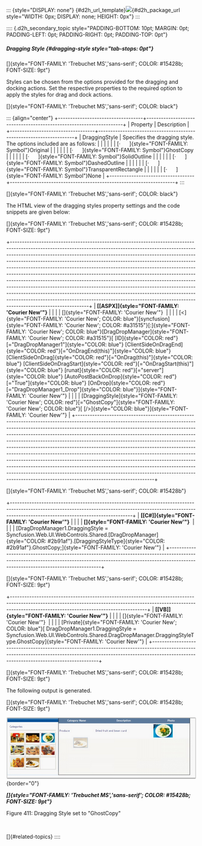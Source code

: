 ::: {style="DISPLAY: none"}
[](ms-xhelp:///?Id=d2h_url_template){#d2h_url_template}![](!package_url!){#d2h_package_url style="WIDTH: 0px; DISPLAY: none; HEIGHT: 0px"}
:::

:::: {.d2h_secondary_topic style="PADDING-BOTTOM: 10pt; MARGIN: 0pt; PADDING-LEFT: 0pt; PADDING-RIGHT: 0pt; PADDING-TOP: 0pt"}
##### Dragging Style {#dragging-style style="tab-stops: 0pt"}

[]{style="FONT-FAMILY: 'Trebuchet MS','sans-serif'; COLOR: #15428b; FONT-SIZE: 9pt"} 

Styles can be chosen from the options provided for the dragging and docking actions. Set the respective properties to the required option to apply the styles for drag and dock actions.

[]{style="FONT-FAMILY: 'Trebuchet MS','sans-serif'; COLOR: black"} 

::: {align="center"}
+-----------------------------------+--------------------------------------------------------------------+
| Property                          | Description                                                        |
+-----------------------------------+--------------------------------------------------------------------+
| DraggingStyle                     | Specifies the dragging style. The options included are as follows: |
|                                   |                                                                    |
|                                   | [·      ]{style="FONT-FAMILY: Symbol"}Original                     |
|                                   |                                                                    |
|                                   | [·      ]{style="FONT-FAMILY: Symbol"}GhostCopy                    |
|                                   |                                                                    |
|                                   | [·      ]{style="FONT-FAMILY: Symbol"}SolidOutline                 |
|                                   |                                                                    |
|                                   | [·      ]{style="FONT-FAMILY: Symbol"}DashedOutline                |
|                                   |                                                                    |
|                                   | [·      ]{style="FONT-FAMILY: Symbol"}TransparentRectangle         |
|                                   |                                                                    |
|                                   | [·      ]{style="FONT-FAMILY: Symbol"}None                         |
+-----------------------------------+--------------------------------------------------------------------+
:::

[]{style="FONT-FAMILY: 'Trebuchet MS','sans-serif'; COLOR: black"} 

The HTML view of the dragging styles property settings and the code snippets are given below:

[]{style="FONT-FAMILY: 'Trebuchet MS','sans-serif'; COLOR: #15428b; FONT-SIZE: 9pt"} 

+--------------------------------------------------------------------------------------------------------------------------------------------------------------------------------------------------------------------------------------------------------------------------------------------------------------------------------------------------------------------------------------------------------------------------------------------------------------------------------------------------------------------------------------------------------------------------------------------------------------------------------------------------------------------------------------------------------------------------------------------------------------------------------------------------------------------------------------------+
| **[\[ASPX\]]{style="FONT-FAMILY: 'Courier New'"}**                                                                                                                                                                                                                                                                                                                                                                                                                                                                                                                                                                                                                                                                                                                                                                                         |
|                                                                                                                                                                                                                                                                                                                                                                                                                                                                                                                                                                                                                                                                                                                                                                                                                                            |
| []{style="FONT-FAMILY: 'Courier New'"}                                                                                                                                                                                                                                                                                                                                                                                                                                                                                                                                                                                                                                                                                                                                                                                                     |
|                                                                                                                                                                                                                                                                                                                                                                                                                                                                                                                                                                                                                                                                                                                                                                                                                                            |
| [\<]{style="FONT-FAMILY: 'Courier New'; COLOR: blue"}[syncfusion]{style="FONT-FAMILY: 'Courier New'; COLOR: #a31515"}[:]{style="FONT-FAMILY: 'Courier New'; COLOR: blue"}[DragDropManager]{style="FONT-FAMILY: 'Courier New'; COLOR: #a31515"}[ [ID]{style="COLOR: red"}[=\"DragDropManager1\"]{style="COLOR: blue"} [ClientSideOnDragEnd]{style="COLOR: red"}[=\"OnDragEnd(this)\"]{style="COLOR: blue"}[ClientSideOnDrag]{style="COLOR: red"}[=\"OnDrag(this)\"]{style="COLOR: blue"} [ClientSideOnDragStart]{style="COLOR: red"}[=\"OnDragStart(this)\"]{style="COLOR: blue"} [runat]{style="COLOR: red"}[=\"server\"]{style="COLOR: blue"} [AutoPostBackOnDrop]{style="COLOR: red"}[=\"True\"]{style="COLOR: blue"} [OnDrop]{style="COLOR: red"}[=\"DragDropManager1_Drop\"]{style="COLOR: blue"}]{style="FONT-FAMILY: 'Courier New'"} |
|                                                                                                                                                                                                                                                                                                                                                                                                                                                                                                                                                                                                                                                                                                                                                                                                                                            |
| [DraggingStyle]{style="FONT-FAMILY: 'Courier New'; COLOR: red"}[=\"GhostCopy\"]{style="FONT-FAMILY: 'Courier New'; COLOR: blue"}[ [/\>]{style="COLOR: blue"}]{style="FONT-FAMILY: 'Courier New'"}                                                                                                                                                                                                                                                                                                                                                                                                                                                                                                                                                                                                                                          |
+--------------------------------------------------------------------------------------------------------------------------------------------------------------------------------------------------------------------------------------------------------------------------------------------------------------------------------------------------------------------------------------------------------------------------------------------------------------------------------------------------------------------------------------------------------------------------------------------------------------------------------------------------------------------------------------------------------------------------------------------------------------------------------------------------------------------------------------------+

[]{style="FONT-FAMILY: 'Trebuchet MS','sans-serif'; COLOR: #15428b"} 

+--------------------------------------------------------------------------------------------------------------------------------------------------------------------------------------------------------------+
| **[\[C#\]]{style="FONT-FAMILY: 'Courier New'"}**                                                                                                                                                             |
|                                                                                                                                                                                                              |
| **[]{style="FONT-FAMILY: 'Courier New'"}**                                                                                                                                                                   |
|                                                                                                                                                                                                              |
| [DragDropManager1.DraggingStyle = Syncfusion.Web.UI.WebControls.Shared.[DragDropManager]{style="COLOR: #2b91af"}.[DraggingStyleType]{style="COLOR: #2b91af"}.GhostCopy;]{style="FONT-FAMILY: 'Courier New'"} |
+--------------------------------------------------------------------------------------------------------------------------------------------------------------------------------------------------------------+

[]{style="FONT-FAMILY: 'Trebuchet MS','sans-serif'; COLOR: #15428b; FONT-SIZE: 9pt"} 

+--------------------------------------------------------------------------------------------------------------------------------------------------------------------------------------------------------------------+
| **[\[VB\]]{style="FONT-FAMILY: 'Courier New'"}**                                                                                                                                                                   |
|                                                                                                                                                                                                                    |
| []{style="FONT-FAMILY: 'Courier New'"}                                                                                                                                                                             |
|                                                                                                                                                                                                                    |
| [Private]{style="FONT-FAMILY: 'Courier New'; COLOR: blue"}[ DragDropManager1.DraggingStyle = Syncfusion.Web.UI.WebControls.Shared.DragDropManager.DraggingStyleType.GhostCopy]{style="FONT-FAMILY: 'Courier New'"} |
+--------------------------------------------------------------------------------------------------------------------------------------------------------------------------------------------------------------------+

[]{style="FONT-FAMILY: 'Trebuchet MS','sans-serif'; COLOR: #15428b; FONT-SIZE: 9pt"} 

The following output is generated.

[]{style="FONT-FAMILY: 'Trebuchet MS','sans-serif'; COLOR: #15428b; FONT-SIZE: 9pt"} 

![](ImagesExt/image72_540.png){border="0"}

***[]{style="FONT-FAMILY: 'Trebuchet MS','sans-serif'; COLOR: #15428b; FONT-SIZE: 9pt"}*** 

Figure 411: Dragging Style set to \"GhostCopy\"

 

[]{#related-topics}
::::
